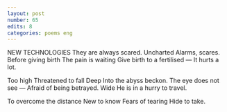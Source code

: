 ```yaml
---
layout: post
number: 65
edits: 8
categories: poems eng
---
```


NEW TECHNOLOGIES
They are always scared.
Uncharted 
Alarms, scares. 
Before giving birth 
The pain is waiting
Give birth to a fertilised —
It hurts a lot.

Too high 
Threatened to fall 
Deep 
Into the abyss beckon.
The eye does not see —
Afraid of being betrayed.
Wide
He is in a hurry to travel.

To overcome the distance 
New to know
Fears of tearing
Hide to take.
